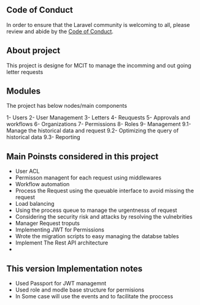 
## Code of Conduct

In order to ensure that the Laravel community is welcoming to all, please review and abide by the [Code of Conduct](https://laravel.com/docs/contributions#code-of-conduct).

## About project 

This project is designe for MCIT to manage the incomming and out going letter requests


## Modules

The project has below nodes/main components

1- Users 
2- User Management
3- Letters
4- Reuquests 
5- Approvals and workflows
6- Organizations
7- Permissions
8- Roles
9- Management
    9.1- Manage the historical data and request
    9.2- Optimizing the query of historical data
    9.3- Reporting


## Main Poinsts considered in this project

 * User ACL
 * Permisson managent for each request using middlewares
 * Workflow automation
 * Process the Request using the queuable interface to avoid missing the request
 * Load balancing
 * Using the process queue to manage the urgentnesss of request
 * Considering the security risk and attacks by resolving the vulnebrities
 * Manager Request troputs 
 * Implementing JWT for Permissions
 * Wrote the migration scripts to easy managing the databse tables
 * Implement The Rest API architecture
 * 


 ## This version Implementation notes

 * Used Passport for JWT managemnt
 * Used role and modle base structure for permisions
 * In Some case will use the events and to facilitate the proccess





